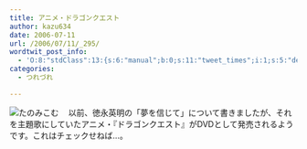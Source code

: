 ```yaml
---
title: アニメ・ドラゴンクエスト
author: kazu634
date: 2006-07-11
url: /2006/07/11/_295/
wordtwit_post_info:
  - 'O:8:"stdClass":13:{s:6:"manual";b:0;s:11:"tweet_times";i:1;s:5:"delay";i:0;s:7:"enabled";i:1;s:10:"separation";s:2:"60";s:7:"version";s:3:"3.7";s:14:"tweet_template";b:0;s:6:"status";i:2;s:6:"result";a:0:{}s:13:"tweet_counter";i:2;s:13:"tweet_log_ids";a:1:{i:0;i:2439;}s:9:"hash_tags";a:0:{}s:8:"accounts";a:1:{i:0;s:7:"kazu634";}}'
categories:
  - つれづれ

---
```

<div class="section">
<p>
<a href="http://www.tanomi.com/shop/dvd/items03513.html" onclick="__gaTracker('send', 'event', 'outbound-article', 'http://www.tanomi.com/shop/dvd/items03513.html', '');" target="_blank"><img alt="たのみこむ" align="left" src="http://img.simpleapi.net/small/http://www.tanomi.com/shop/dvd/items03513.html" border="0" /></a>
</p></p> 
  
<p>
    　以前、徳永英明の「夢を信じて」について書きましたが、それを主題歌にしていたアニメ・『ドラゴンクエスト』がDVDとして発売されるようです。これはチェックせねば…。
</p>
</div>